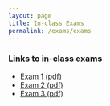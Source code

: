 ```yaml
---
layout: page
title: In-class Exams
permalink: /exams/exams
---
```


### Links to in-class exams

* <a target="_parent" href="exam1.pdf">Exam 1 (pdf)</a>
* <a target="_parent" href="exam2.pdf">Exam 2 (pdf)</a>
* <a target="_parent" href="exam3.pdf">Exam 3 (pdf)</a>



